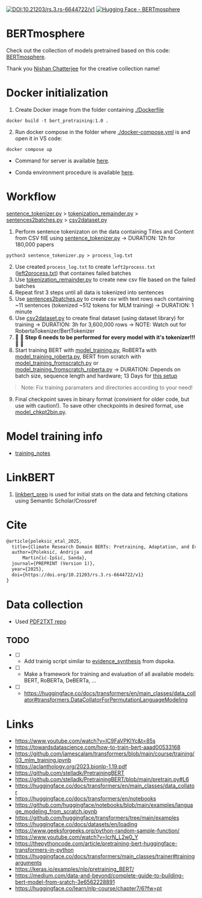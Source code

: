<!-- [![PWC](https://img.shields.io/endpoint.svg?url=https://paperswithcode.com/badge/climate-research-domain-berts-pretraining/text-classification-on-climabench)](https://paperswithcode.com/sota/text-classification-on-climabench?p=climate-research-domain-berts-pretraining) -->
[![DOI:10.21203/rs.3.rs-6644722/v1](http://img.shields.io/badge/DOI-10.21203/rs.3.rs-6644722/v1.svg)](https://dx.doi.org/10.21203/rs.3.rs-6644722/v1)
[![Hugging Face - BERTmosphere](https://img.shields.io/badge/HuggingFace-BERTmosphere-blue?logo=huggingface)](https://huggingface.co/collections/P0L3/bertmosphere-681db99388ca86d430f14347)

# BERTmosphere 
Check out the collection of models pretrained based on this code: [BERTmosphere](https://huggingface.co/collections/P0L3/bertmosphere-681db99388ca86d430f14347). 

Thank you [Nishan Chatterjee](https://github.com/nishan-chatterjee) for the creative collection name! 

# Docker initialization
1. Create Docker image from the folder containing [./Dockerfile](Dockerfile)
``` shell
docker build -t bert_pretraining:1.0 . 
```

2. Run docker compose in the folder where [./docker-compose.yml](docker-compose.yml) is and open it in VS code:
``` shell
docker compose up
```

- Command for server is available [here](./docker_command.md).

- Conda environment procedure is available [here](./conda_init.md).

# Workflow
[sentence_tokenizer.py](./PRETRAINING/sentence_tokenizer.py) > [tokenization_remainder.py](./PRETRAINING/tokenization_remainder.py) > [sentences2batches.py](./PRETRAINING/sentences2batches.py) > [csv2dataset.py](./PRETRAINING/csv2dataset.py) 
1. Perform sentence tokenizaton on the data containing Titles and Content from CSV filE using [sentence_tokenizer.py](./PRETRAINING/sentence_tokenizer.py) -> DURATION: 12h for 180,000 papers
``` shell
python3 sentence_tokenizer.py > process_log.txt
```
2. Use created `process_log.txt` to create `left2process.txt` ([left2process.txt](.PRETRAINING/left2process.txt)) that containes failed batches
3. Use [tokenization_remainder.py](./PRETRAINING/tokenization_remainder.py) to create new csv file based on the failed batches
4. Repeat first 3 steps until all data is tokenized into sentences
5. Use [sentences2batches.py](./PRETRAINING/sentences2batches.py) to create csv with text rows each containing ~11 sentences (tokenized ~512 tokens for MLM training) -> DURATION: 1 minute
6. Use [csv2dataset.py](./PRETRAINING/csv2dataset.py) to create final dataset (using dataset library) for training -> DURATION: 3h for 3,600,000 rows -> NOTE: Watch out for RobertaTokenizer/BertTokenizer
7. :pill: :pill: **Step 6 needs to be performed for every model with it's tokenizer!!!** :pill: :pill:
8. Start training BERT with [model_training.py](./PRETRAINING/model_training.py), RoBERTa with [model_training_roberta.py](./PRETRAINING/model_training_roberta.py), BERT from scratch with [model_training_fromscratch.py](PRETRAINING/model_training_fromscratch.py) or [model_training_fromscratch_roberta.py](PRETRAINING/model_training_fromscratch_roberta.py) -> DURATION: Depends on batch size, sequence length and hardware; 13 Days for [this setup](./PRETRAINING/training_notes.md#allenai__scibert_scivocab_uncased_ED4RE_MSL512_ASL50_S3592675_24)
> Note: Fix training paramaters and directories according to your need!
9. Final checkpoint saves in binary format (convinient for older code, but use with caution!). To save other checkpoints in desired format, use [model_chkpt2bin.py](PRETRAINING/model_chkpt2bin.py).

# Model training info
- [training_notes](./PRETRAINING/training_notes.md)

# LinkBERT
1. [linkbert_prep](./PRETRAINING/linkbert_prep.ipynb) is used for initial stats on the data and fetching citations using Semantic Scholar/Crossref

# Cite
``` latex
@article{poleksic_etal_2025,
  title={Climate Research Domain BERTs: Pretraining, Adaptation, and Evaluation},
  author={Poleksić, Andrija  and
      Martinčić-Ipšić, Sanda},
  journal={PREPRINT (Version 1)},
  year={2025},
  doi={https://doi.org/10.21203/rs.3.rs-6644722/v1}
}
```

# Data collection
- Used [PDF2TXT repo](https://github.com/P0L3/PDF2TXT)

## TODO 
- [ ] - Add trainig script similar to [evidence_synthesis](https://github.com/dspoka/ccai-nlp-tutorial-2023/blob/main/1_evidence_synthesis.ipynb) from dspoka.
- [ ] - Make a framework for training and evaluation of all available models: BERT, RoBERTa, DeBERTa, ...
- [ ] - https://huggingface.co/docs/transformers/en/main_classes/data_collator#transformers.DataCollatorForPermutationLanguageModeling

# Links
- https://www.youtube.com/watch?v=IC9FaVPKlYc&t=85s
- https://towardsdatascience.com/how-to-train-bert-aaad00533168
- https://github.com/jamescalam/transformers/blob/main/course/training/03_mlm_training.ipynb
- https://aclanthology.org/2023.bionlp-1.19.pdf
- https://github.com/stelladk/PretrainingBERT
- https://github.com/stelladk/PretrainingBERT/blob/main/pretrain.py#L6
- https://huggingface.co/docs/transformers/en/main_classes/data_collator
- https://huggingface.co/docs/transformers/en/notebooks
- https://github.com/huggingface/notebooks/blob/main/examples/language_modeling_from_scratch.ipynb
- https://github.com/huggingface/transformers/tree/main/examples
- https://huggingface.co/docs/datasets/en/loading
- https://www.geeksforgeeks.org/python-random-sample-function/
- https://www.youtube.com/watch?v=IcrN_L2w0_Y
- https://thepythoncode.com/article/pretraining-bert-huggingface-transformers-in-python
- https://huggingface.co/docs/transformers/main_classes/trainer#trainingarguments
- https://keras.io/examples/nlp/pretraining_BERT/
- https://medium.com/data-and-beyond/complete-guide-to-building-bert-model-from-sratch-3e6562228891
- https://huggingface.co/learn/nlp-course/chapter7/6?fw=pt
